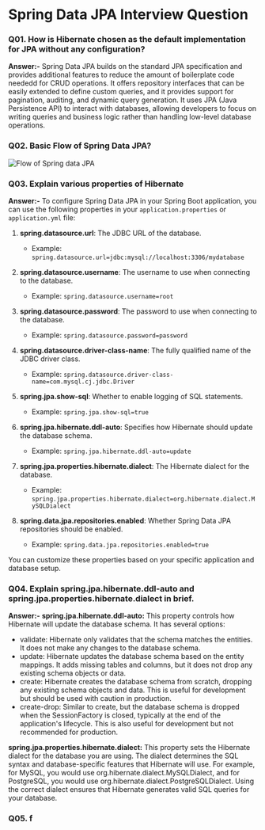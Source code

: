 # Spring Data JPA Interview Question

### Q01. How is Hibernate chosen as the default implementation for JPA without any configuration?

**Answer:-** Spring Data JPA builds on the standard JPA specification and provides additional features to reduce the amount of boilerplate code neededd for CRUD operations. It offers repository interfaces that can be easily extended to define custom queries, and it provides support for pagination, auditing, and dynamic query generation.
It uses JPA (Java Persistence API) to interact with databases, allowing developers to focus on writing queries and business logic rather than handling low-level database operations.

### Q02.  Basic Flow of Spring Data JPA?
![Flow of Spring data JPA](https://github.com/honeysungra/springboot-interview-questions/assets/79264165/30af0c53-0c5c-4e40-a65f-12bd1e647a27)

### Q03. Explain various properties of Hibernate

**Answer:-** To configure Spring Data JPA in your Spring Boot application, you can use the following properties in your `application.properties` or `application.yml` file:

1. **spring.datasource.url**: The JDBC URL of the database.
   - Example: `spring.datasource.url=jdbc:mysql://localhost:3306/mydatabase`

2. **spring.datasource.username**: The username to use when connecting to the database.
   - Example: `spring.datasource.username=root`

3. **spring.datasource.password**: The password to use when connecting to the database.
   - Example: `spring.datasource.password=password`

4. **spring.datasource.driver-class-name**: The fully qualified name of the JDBC driver class.
   - Example: `spring.datasource.driver-class-name=com.mysql.cj.jdbc.Driver`

5. **spring.jpa.show-sql**: Whether to enable logging of SQL statements.
   - Example: `spring.jpa.show-sql=true`

6. **spring.jpa.hibernate.ddl-auto**: Specifies how Hibernate should update the database schema.
   - Example: `spring.jpa.hibernate.ddl-auto=update`
     

7. **spring.jpa.properties.hibernate.dialect**: The Hibernate dialect for the database.
   - Example: `spring.jpa.properties.hibernate.dialect=org.hibernate.dialect.MySQLDialect`

8. **spring.data.jpa.repositories.enabled**: Whether Spring Data JPA repositories should be enabled.
   - Example: `spring.data.jpa.repositories.enabled=true`

You can customize these properties based on your specific application and database setup.

### Q04. Explain spring.jpa.hibernate.ddl-auto and spring.jpa.properties.hibernate.dialect in brief.
**Answer:-** **spring.jpa.hibernate.ddl-auto:** This property controls how Hibernate will update the database schema. It has several options:

- validate: Hibernate only validates that the schema matches the entities. It does not make any changes to the database schema.
- update: Hibernate updates the database schema based on the entity mappings. It adds missing tables and columns, but it does not drop any existing schema objects or data.
- create: Hibernate creates the database schema from scratch, dropping any existing schema objects and data. This is useful for development but should be used with caution in production.
- create-drop: Similar to create, but the database schema is dropped when the SessionFactory is closed, typically at the end of the application's lifecycle. This is also useful for development but not recommended for production.
  
**spring.jpa.properties.hibernate.dialect:** This property sets the Hibernate dialect for the database you are using. The dialect determines the SQL syntax and database-specific features that Hibernate will use. For example, for MySQL, you would use org.hibernate.dialect.MySQLDialect, and for PostgreSQL, you would use org.hibernate.dialect.PostgreSQLDialect. Using the correct dialect ensures that Hibernate generates valid SQL queries for your database.

### Q05. f
